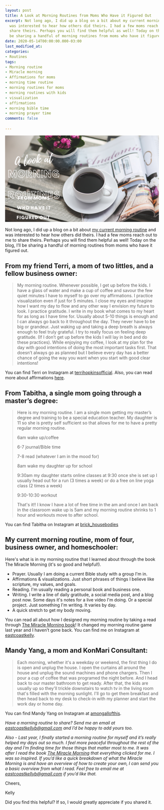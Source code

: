 ```yaml
---
layout: post
title: A Look at Morning Routines from Moms Who Have it Figured Out
excerpt: Not long ago, I did up a blog on a bit about my current morning routine and
  was interested to hear how others did theirs. I had a few moms reach out to me to
  share theirs. Perhaps you will find them helpful as well! Today on the blog, I’ll
  be sharing a handful of morning routines from moms who have it figured out.
date: 2020-05-14T00:00:00.000-03:00
last_modified_at: 
categories:
- Routines
tags:
- Morning routine
- Miracle morning
- Affirmations for moms
- morning time routine
- morning routines for moms
- morning routines with kids
- visualization
- affirmations
- morning bible time
- morning prayer time
comments: false

---
```

![](/assets/img/20200514_151653_0000.png)

Not long ago, I did up a blog on a bit about [my current morning routine](https://www.eastcoastkelly.com/morning%20routine/2020/04/21/how-to-have-a-morning-routine-with-children-around.html) and was interested to hear how others did theirs. I had a few moms reach out to me to share theirs. Perhaps you will find them helpful as well! Today on the blog, I’ll be sharing a handful of morning routines from moms who have it figured out.

## From my friend Terri, a mom of two littles, and a fellow business owner:

> My morning routine. Whenever possible, I get up before the kids. I have a glass of water and make a cup of coffee and savour the few quiet minutes I have to myself to go over my affirmations. I practice visualization even if just for 5 minutes. I close my eyes and imagine how I want my day to flow and any other way I envision my future to look. I practice gratitude. I write in my book what comes to my heart for as long as I have time for. Usually about 5-10 things is enough and I can always go back to it throughout the day. They never have to be big or grandeur. Just waking up and taking a deep breath is always enough to feel truly grateful. I try to really focus on feeling deep gratitude. (If I don’t get up before the kids I will lay in bed and do these practices). While enjoying my coffee, I look at my plan for the day with good intentions of doing the most important tasks first. That doesn’t always go as planned but I believe every day has a better chance of going the way you want when you start with good clear intentions!

You can find Terri on Instagram at [terrihopkinsofficial](https://www.instagram.com/terrihopkinsofficial). Also, you can read more about affirmations [here](https://www.eastcoastkelly.com/morning%20routine/2020/05/06/how-to-help-reduce-the-feeling-of-overwhelm-as-a-mom-by-using-this-one-simple-practice.html).

## From Tabitha, a single mom going through a master’s degree:

> Here is my morning routine. I am a single mom getting my master’s degree and training to be a special education teacher. My daughter is 11 so she is pretty self sufficient so that allows for me to have a pretty regular morning routine.
>
> 6am wake up/coffee
>
> 6-7 journal/Bible time
>
> 7-8 read (whatever I am in the mood for)
>
> 8am wake my daughter up for school
>
> 9:30am my daughter starts online classes at 9:30 once she is set up I usually head out for a run (3 times a week) or do a free on line yoga class (2 times a week)
>
> 9:30-10:30 workout
>
> That's it!! I know I have a lot of free time in the am and once I am back in the classroom wake up is 5am and my morning routine shrinks to 1 hour and workouts move to after school.

You can find Tabitha on Instagram at [brick_housebodies](https://www.instagram.com/brick_housebodies/)

## My current morning routine, mom of four, business owner, and homeschooler:

Here's what is in my morning routine that I learned about through the book The Miracle Morning (it's so good and helpful!).

* Prayer. Usually I am doing a current Bible study with a group I'm in.
* Affirmations & visualizations. Just short phrases of things I believe like scripture, my values, and goals.
* Reading. I'm usually reading a personal book and business one.
* Writing. I write a line of daily gratitude, a social media post, and a blog post now. Some days it's notes for a live video I'm doing. Or a special project. Just something I'm writing. It varies by day.
* A quick stretch to get my body moving.

You can read all about how I designed my morning routine by taking a read through [The Miracle Morning book](https://www.amazon.ca/dp/B00AKKS278/ref=dp-kindle-redirect?_encoding=UTF8&btkr=1)! It changed my morning routine game last year and I haven’t gone back. You can find me on Instagram at [eastcoastkelly](https://www.instagram.com/eastcoastkelly/).

## Mandy Yang, a mom and KonMari Consultant:

> Each morning, whether it's a weekday or weekend, the first thing I do is open and unplug the house. I open the curtains all around the house and unplug the sound machines and phone chargers. Then I pour a cup of coffee that was programed the night before. And I head back to our master bathroom to get ready. After that, the kids are usually up so they'll trickle downstairs to watch tv in the living room that's filled with the morning sunlight. I'll go to get them breakfast and then head back to my desk to check-in with my planner and start the work day or home day.

You can find Mandy Yang on Instagram at [amongallofthis](https://www.instagram.com/amongallofthis/).

_Have a morning routine to share? Send me an email at_ [_eastcoastkellyb@gmail.com_](mailto:eastcoastkellyb@gmail.com) _and I’d be happy to add yours too._

_Also - Last year, I finally started a morning routine for myself and it’s really helped my days out so much. I feel more peaceful throughout the rest of the day and I’m finding time for those things that matter most to me. It was after I read the book_ [_The Miracle Morning_](https://www.eastcoastkelly.com/morning%20routine/2020/04/21/how-to-have-a-morning-routine-with-children-around.html) _that everything clicked for me. I was so inspired. If you’d like a quick breakdown of what the Miracle Morning is and have an overview of how to create your own, I can send you a basic overview from what I read. Feel free to email me at eastcoastkellyb@gmail.com if you’d like that._

Cheers,

Kelly

Did you find this helpful? If so, I would greatly appreciate if you shared it.